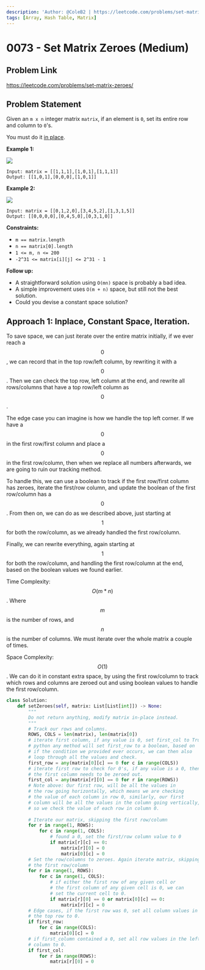 ```yaml
---
description: 'Author: @ColeB2 | https://leetcode.com/problems/set-matrix-zeroes/'
tags: [Array, Hash Table, Matrix]
---
```


# 0073 - Set Matrix Zeroes (Medium)

## Problem Link

https://leetcode.com/problems/set-matrix-zeroes/

## Problem Statement

Given an `m x n` integer matrix `matrix`, if an element is `0`, set its entire row and column to `0`'s.

You must do it [in place](https://en.wikipedia.org/wiki/In-place_algorithm).

**Example 1:**

![](https://assets.leetcode.com/uploads/2020/08/17/mat1.jpg)

```
Input: matrix = [[1,1,1],[1,0,1],[1,1,1]]
Output: [[1,0,1],[0,0,0],[1,0,1]]
```

**Example 2:**

![](https://assets.leetcode.com/uploads/2020/08/17/mat2.jpg)

```
Input: matrix = [[0,1,2,0],[3,4,5,2],[1,3,1,5]]
Output: [[0,0,0,0],[0,4,5,0],[0,3,1,0]]
```

**Constraints:**

- `m == matrix.length`
- `n == matrix[0].length`
- `1 <= m, n <= 200`
- `-2^31 <= matrix[i][j] <= 2^31 - 1`

**Follow up:**

- A straightforward solution using `O(mn)` space is probably a bad idea.
- A simple improvement uses `O(m + n)` space, but still not the best solution.
- Could you devise a constant space solution?

## Approach 1: Inplace, Constant Space, Iteration.

To save space, we can just iterate over the entire matrix initially, if we ever reach a $$0$$, we can record that in the top row/left column, by rewriting it with a $$0$$. Then we can check the top row, left column at the end, and rewrite all rows/columns that have a top row/left column as $$0$$.

The edge case you can imagine is how we handle the top left corner. If we have a $$0$$ in the first row/first column and place a $$0$$ in the first row/column, then when we replace all numbers afterwards, we are going to ruin our tracking method.

To handle this, we can use a boolean to track if the first row/first column has zeroes, iterate the first/row column, and update the boolean of the first row/column has a $$0$$. From then on, we can do as we described above, just starting at $$1$$ for both the row/column, as we already handled the first row/column.

Finally, we can rewrite everything, again starting at $$1$$ for both the row/column, and handling the first row/column at the end, based on the boolean values we found earlier.

Time Complexity: $$O(m * n)$$. Where $$m$$ is the number of rows, and $$n$$ is the number of columns. We must iterate over the whole matrix a couple of times.

Space Complexity: $$O(1)$$. We can do it in constant extra space, by using the first row/column to track which rows and columns are zeroed out and using boolean values to handle the first row/column.

<Tabs>
<TabItem value="python" label="Python">
<SolutionAuthor name="@ColeB2"/>

```py
class Solution:
    def setZeroes(self, matrix: List[List[int]]) -> None:
        """
        Do not return anything, modify matrix in-place instead.
        """
        # Track our rows and columns.
        ROWS, COLS = len(matrix), len(matrix[0])
        # iterate first column, if any value is 0, set first_col to True.
        # python any method will set first_row to a boolean, based on
        # if the condition we provided ever occurs, we can then also
        # loop through all the values and check.
        first_row = any(matrix[0][c] == 0 for c in range(COLS))
        # iterate first row to check for 0's, if any value is a 0, then
        # the first column needs to be zeroed out.
        first_col = any(matrix[r][0] == 0 for r in range(ROWS))
        # Note above: Our first row, will be all the values in
        # the row going horizontally, which means we are checking
        # the value of each column in row 0, similarly, our first
        # column will be all the values in the column going vertically,
        # so we check the value of each row in column 0.
        
        # Iterate our matrix, skipping the first row/column
        for r in range(1, ROWS):
            for c in range(1, COLS):
                # found a 0, set the first/row column value to 0
                if matrix[r][c] == 0:
                    matrix[r][0] = 0
                    matrix[0][c] = 0
        # Set the row/columns to zeroes. Again iterate matrix, skipping
        # the first row/column
        for r in range(1, ROWS):
            for c in range(1, COLS):
                # if either the first row of any given cell or
                # the first column of any given cell is 0, we can 
                # set the current cell to 0.
                if matrix[r][0] == 0 or matrix[0][c] == 0:
                    matrix[r][c] = 0
        # Edge cases, if the first row was 0, set all column values in 
        # the top row to 0.
        if first_row:
            for c in range(COLS):
                matrix[0][c] = 0
        # if first_column contained a 0, set all row values in the left
        # column to 0.
        if first_col:
            for r in range(ROWS):
                matrix[r][0] = 0
```

</TabItem>
</Tabs>
